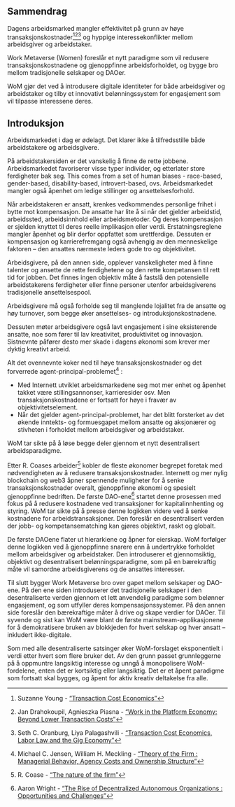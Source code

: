 

## Sammendrag

Dagens arbeidsmarked mangler effektivitet på grunn av høye transaksjonskostnader[^1][^2][^3] og hyppige interessekonflikter mellom arbeidsgiver og arbeidstaker.

Work Metaverse (Women) foreslår et nytt paradigme som vil redusere transaksjonskostnadene og gjenoppfinne arbeidsforholdet, og bygge bro mellom tradisjonelle selskaper og DAOer.

WoM gjør det ved å introdusere digitale identiteter for både arbeidsgiver og arbeidstaker og tilby et innovativt belønningssystem for engasjement som vil tilpasse interessene deres.

## Introduksjon

Arbeidsmarkedet i dag er ødelagt. Det klarer ikke å tilfredsstille både arbeidstakere og arbeidsgivere.

På arbeidstakersiden er det vanskelig  å finne de rette jobbene. Arbeidsmarkedet favoriserer visse typer individer, og etterlater store ferdigheter bak seg. This comes from a set of human biases - race-based, gender-based, disability-based, introvert-based, ovs. Arbeidsmarkedet mangler også åpenhet om ledige stillinger og ansettelsesforhold.

Når arbeidstakeren er ansatt, krenkes vedkommendes personlige frihet i bytte mot kompensasjon. De ansatte har lite å si når det gjelder arbeidstid, arbeidssted, arbeidsinnhold eller arbeidsmetoder. Og deres kompensasjon er sjelden knyttet til deres reelle implikasjon eller verdi. Erstatningsreglene mangler åpenhet og blir derfor oppfattet som urettferdige. Dessuten er kompensasjon og karrierefremgang også avhengig av den menneskelige faktoren – den ansattes nærmeste leders gode tro og objektivitet.

Arbeidsgivere, på den annen side, opplever vanskeligheter med å finne talenter og ansette de rette ferdighetene og den rette kompetansen til rett tid for jobben. Det finnes ingen objektiv måte å fastslå den potensielle arbeidstakerens ferdigheter eller finne personer utenfor arbeidsgiverens tradisjonelle ansettelsespool.

Arbeidsgivere må også forholde seg til manglende lojalitet fra de ansatte og høy turnover, som begge øker ansettelses- og introduksjonskostnadene.

Dessuten møter arbeidsgivere også lavt engasjement i sine eksisterende ansatte, noe som fører til lav kreativitet, produktivitet og innovasjon. Sistnevnte påfører desto mer skade i dagens økonomi som krever mer dyktig kreativt arbeid.

Alt det ovennevnte koker ned til høye transaksjonskostnader og det forverrede agent-principal-problemet[^4] :

- Med Internett utviklet arbeidsmarkedene seg mot mer enhet og åpenhet takket være stillingsannonser, karrieresider osv. Men transaksjonskostnadene er fortsatt for høye i fravær av objektivitetselement.
- Når det gjelder agent-principal-problemet, har det blitt forsterket av det økende inntekts- og formuesgapet mellom ansatte og aksjonærer og stivheten i forholdet mellom arbeidsgiver og arbeidstaker.

WoM tar sikte på å løse begge deler gjennom et nytt desentralisert arbeidsparadigme.

Etter R. Coases arbeider[^5] kobler de fleste økonomer begrepet foretak med nødvendigheten av å redusere transaksjonskostnader. Internett og mer nylig blockchain og web3 åpner spennende muligheter for å senke transaksjonskostnader overalt, gjenoppfinne økonomi og spesielt gjenoppfinne bedriften. De første DAO-ene[^6] startet denne prosessen med fokus på å redusere kostnadene ved transaksjoner for kapitalinnhenting og styring. WoM tar sikte på å presse denne logikken videre ved å senke kostnadene for arbeidstransaksjoner. Den foreslår en desentralisert verden der jobb- og kompetansematching kan gjøres objektivt, raskt og globalt.

De første DAOene flater ut hierarkiene og åpner for eierskap. WoM forfølger denne logikken ved å gjenoppfinne snarere enn å undertrykke forholdet mellom arbeidsgiver og arbeidstaker. Den introduserer et gjennomsiktig, objektivt og desentralisert belønningsparadigme, som på en bærekraftig måte vil samordne arbeidsgiverens og de ansattes interesser.

Til slutt bygger Work Metaverse bro over gapet mellom selskaper og DAO-ene. På den ene siden introduserer det tradisjonelle selskaper i den desentraliserte verden gjennom et lett anvendelig paradigme som belønner engasjement, og som utfyller deres kompensasjonssystemer. På den annen side foreslår den bærekraftige måter å drive og skape verdier for DAOer. Til syvende og sist kan WoM være blant de første mainstream-applikasjonene for å demokratisere bruken av blokkjeden for hvert selskap og hver ansatt – inkludert ikke-digitale.

Som med alle desentraliserte satsinger øker WoM-forslaget eksponentielt i verdi etter hvert som flere bruker det. Av den grunn passet grunnleggerne på å oppmuntre langsiktig interesse og unngå å monopolisere WoM-fordelene, enten det er kortsiktig eller langsiktig. Det er et åpent paradigme som fortsatt skal bygges, og åpent for aktiv kreativ deltakelse fra alle.


[^1]: Suzanne Young - [“Transaction Cost Economics”](https://www.academia.edu/24703426/Transaction_Cost_Economics)
[^2]: Jan Drahokoupil, Agnieszka Piasna - [“Work in the Platform Economy: Beyond Lower Transaction Costs”](https://www.intereconomics.eu/contents/year/2017/number/6/article/work-in-the-platform-economy-beyond-lower-transaction-costs.html)
[^3]: Seth C. Oranburg, Liya Palagashvili - [“Transaction Cost Economics, Labor Law and the Gig Economy”](https://dsc.duq.edu/cgi/viewcontent.cgi?article=1115&context=law-faculty-scholarship)
[^4]: Michael C. Jensen, William H. Meckling - [“Theory of the Firm : Managerial Behavior, Agency Costs and Ownership Structure”](https://www.sfu.ca/~wainwrig/Econ400/jensen-meckling.pdf)
[^5]: R. Coase - [“The nature of the firm”](http://econdse.org/wp-content/uploads/2014/09/firm-coase.pdf)
[^6]: Aaron Wright - [“The Rise of Decentralized Autonomous Organizations : Opportunities and Challenges”](https://stanford-jblp.pubpub.org/pub/rise-of-daos/release/1)

